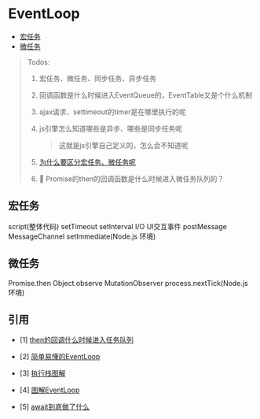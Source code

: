 # EventLoop

* [宏任务](#宏任务)
* [微任务](#微任务)



> Todos:
>
> 1. 宏任务、微任务、同步任务、异步任务
>
> 2. 回调函数是什么时候进入EventQueue的，EventTable又是个什么机制
>
> 3. ajax请求、settimeout的timer是在哪里执行的呢
>
> 4. js引擎怎么知道哪些是异步、哪些是同步任务呢
>
>    > 这就是js引擎自己定义的，怎么会不知道呢
>    
> 5. [为什么要区分宏任务、微任务呢](https://www.zhihu.com/question/316514618)
>
> 6. 🤔️ Promise的then的回调函数是什么时候进入微任务队列的？




## 宏任务

script(整体代码)
setTimeout
setInterval
I/O
UI交互事件
postMessage
MessageChannel
setImmediate(Node.js 环境)



## 微任务

Promise.then
Object.observe
MutationObserver
process.nextTick(Node.js 环境)



## 引用

- [1] [then的回调什么时候进入任务队列](https://segmentfault.com/q/1010000022578087)
- [2] [简单易懂的EventLoop](https://juejin.cn/post/6844903512845860872)
- [3] [执行栈图解](https://siddharthac6.medium.com/javascript-execution-of-synchronous-and-asynchronous-codes-40f3a199e687)
- [4] [图解EventLoop](https://juejin.cn/post/6844904004745592846)

- [5] [await到底做了什么](https://segmentfault.com/q/1010000016147496)

